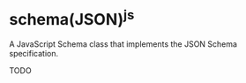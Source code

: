 # schema(JSON)<sup>js</sup>
A JavaScript Schema class that implements the JSON Schema specification.

TODO
